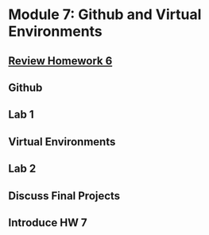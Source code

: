 # Module 7: Github and Virtual Environments
## [Review Homework 6](iris_script.py)
## Github
## Lab 1
## Virtual Environments
## Lab 2
## Discuss Final Projects
## Introduce HW 7